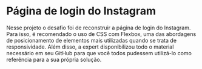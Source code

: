# Página de login do Instagram

Nesse projeto o desafio foi de reconstruir a página de login do Instagram. Para isso, é recomendado o uso de CSS com Flexbox, uma das abordagens de posicionamento de elementos mais utilizadas quando se trata de responsividade. Além disso, a expert disponibilizou todo o material necessário em seu GitHub para que você todos pudessem utilizá-lo como referência para a sua própria solução.
